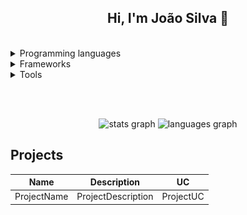 <div align="center"> 
    <h2> Hi, I'm João Silva 👋 </h2>
</div>

<br>

<details>
    <summary> Programming languages </summary>
    <br>
    <img src="https://raw.githubusercontent.com/devicons/devicon/master/icons/c/c-original.svg" alt="c" width="40" height="40"/> &nbsp;&nbsp;
    <img src="https://raw.githubusercontent.com/devicons/devicon/master/icons/cplusplus/cplusplus-original.svg" alt="cplusplus" width="40" height="40"/> &nbsp;&nbsp;
    <img src="https://raw.githubusercontent.com/devicons/devicon/master/icons/python/python-original.svg" alt="python" width="40" height="40"/> &nbsp;&nbsp;
    <img src="https://raw.githubusercontent.com/devicons/devicon/master/icons/java/java-original.svg" alt="java" width="40" height="40"/> &nbsp;&nbsp;
    <img src="https://raw.githubusercontent.com/devicons/devicon/master/icons/javascript/javascript-original.svg" alt="javascript" width="40" height="40"/> &nbsp;&nbsp;
    <img src="https://www.vectorlogo.zone/logos/dartlang/dartlang-icon.svg" alt="dart" width="40" height="40"/> &nbsp;&nbsp;
    <img src="https://upload.wikimedia.org/wikipedia/commons/1/1c/Haskell-Logo.svg" alt="haskell" width="40" height="40"/> &nbsp;&nbsp;
    <img src="https://raw.githubusercontent.com/devicons/devicon/master/icons/html5/html5-original-wordmark.svg" alt="html5" width="40" height="40"/> &nbsp;&nbsp;
    <img src="https://raw.githubusercontent.com/devicons/devicon/master/icons/css3/css3-original-wordmark.svg" alt="css3" width="40" height="40"/> &nbsp;&nbsp;
    <img src="https://raw.githubusercontent.com/devicons/devicon/master/icons/php/php-original.svg" alt="php" width="40" height="40"/> &nbsp;&nbsp;
    <img src="https://raw.githubusercontent.com/devicons/devicon/master/icons/postgresql/postgresql-original-wordmark.svg" alt="postgresql" width="40" height="40"/> &nbsp;&nbsp;
    <img src="https://www.vectorlogo.zone/logos/sqlite/sqlite-icon.svg" alt="sqlite" width="40" height="40"/> &nbsp;&nbsp;
</details>

<details>
    <summary> Frameworks </summary>
    <br>
    <img src="https://simpleicons.org/icons/bootstrap.svg" alt="bootstrap" width="40" height="40" style="filter: invert(51%) sepia(98%) saturate(2031%) hue-rotate(195deg) brightness(103%) contrast(91%);"/> &nbsp;&nbsp;
    <img src="https://www.vectorlogo.zone/logos/flutterio/flutterio-icon.svg" alt="flutter" width="40" height="40"/> &nbsp;&nbsp;
    <img src="https://simpleicons.org/icons/laravel.svg" alt="laravel" width="40" height="40" style="filter: invert(45%) sepia(77%) saturate(5272%) hue-rotate(330deg) brightness(103%) contrast(91%);"/> &nbsp;&nbsp;
</details>

<details>
    <summary> Tools </summary>
    <br>
    <img src="https://raw.githubusercontent.com/devicons/devicon/master/icons/docker/docker-original-wordmark.svg" alt="docker" width="40" height="40"/> &nbsp;&nbsp;
    <img src="https://www.vectorlogo.zone/logos/firebase/firebase-icon.svg" alt="firebase" width="40" height="40"/> &nbsp;&nbsp;
    <img src="https://git-scm.com/images/logos/downloads/Git-Icon-1788C.png" height="40" title="Git"> &nbsp;&nbsp;
</details>

<br><br>

<div align="center">
  <img src="https://github-readme-stats.vercel.app/api?username=jpvds1&hide_title=false&hide_rank=false&show_icons=true&include_all_commits=true&count_private=true&disable_animations=false&theme=dracula&locale=en&hide_border=false" height="180em" alt="stats graph"  />
  <img src="https://github-readme-stats.vercel.app/api/top-langs?username=jpvds1&locale=en&hide_title=false&layout=compact&langs_count=5&theme=dracula&hide_border=false" height="180em" alt="languages graph"  />
</div>

<h2>Projects</h2>
<p align="center">

| Name | Description | UC |
|------|-------------|----|
| ProjectName | ProjectDescription | ProjectUC |
